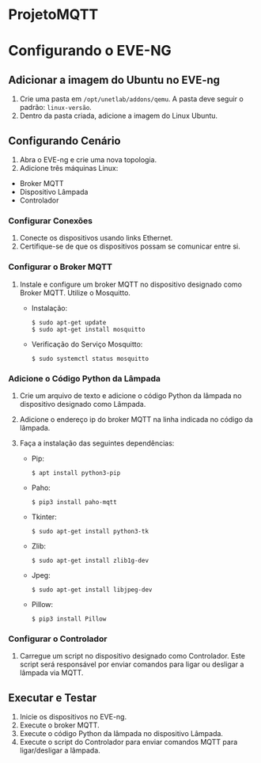 # ProjetoMQTT

# Configurando o EVE-NG

## Adicionar a imagem do Ubuntu no EVE-ng

1. Crie uma pasta em `/opt/unetlab/addons/qemu`. A pasta deve seguir o padrão: `linux-versão`.
2. Dentro da pasta criada, adicione a imagem do Linux Ubuntu.

## Configurando Cenário

1. Abra o EVE-ng e crie uma nova topologia.
2. Adicione três máquinas Linux:
- Broker MQTT
- Dispositivo Lâmpada
- Controlador

### Configurar Conexões

1. Conecte os dispositivos usando links Ethernet.
2. Certifique-se de que os dispositivos possam se comunicar entre si.

### Configurar o Broker MQTT

1. Instale e configure um broker MQTT no dispositivo designado como Broker MQTT. Utilize o Mosquitto.
   
   - Instalação:
     ```
     $ sudo apt-get update
     $ sudo apt-get install mosquitto
     ```

   - Verificação do Serviço Mosquitto:
     ```
     $ sudo systemctl status mosquitto
     ```

### Adicione o Código Python da Lâmpada

1. Crie um arquivo de texto e adicione o código Python da lâmpada no dispositivo designado como Lâmpada.
2. Adicione o endereço ip do broker MQTT na linha indicada no código da lâmpada. 
3. Faça a instalação das seguintes dependências:

   - Pip:
     ```
     $ apt install python3-pip
     ```

   - Paho:
     ```
     $ pip3 install paho-mqtt
     ```

   - Tkinter:
     ```
     $ sudo apt-get install python3-tk
     ```
     
   - Zlib:
     ```
     $ sudo apt-get install zlib1g-dev
     ```
     
   - Jpeg:
     ```
     $ sudo apt-get install libjpeg-dev
     ```
     
   - Pillow:
     ```
     $ pip3 install Pillow
     ```

### Configurar o Controlador

1. Carregue um script no dispositivo designado como Controlador. Este script será responsável por enviar comandos para ligar ou desligar a lâmpada via MQTT.

## Executar e Testar

1. Inicie os dispositivos no EVE-ng.
2. Execute o broker MQTT.
3. Execute o código Python da lâmpada no dispositivo Lâmpada.
4. Execute o script do Controlador para enviar comandos MQTT para ligar/desligar a lâmpada.

